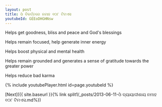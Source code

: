 ```yaml
---
layout: post
title: ଓଁ ବିକର୍ତ୍ତରେ ନମାହ ୧୦୮ ଟିମଏସ
youtubeId: GEEoDHGHNsw
---
```

 
 
Helps get goodness, bliss and peace and God's blessings
 
Helps remain focused, help generate inner energy 
 
Helps boost physical and mental health 
 
Helps remain grounded and generates a sense of gratitude towards the greater power 
 
Helps reduce bad karma
 
 
 
 


{% include youtubePlayer.html id=page.youtubeId %}
 
[Next]({{ site.baseurl }}{% link  split1/_posts/2013-06-11-ଓଁ ବ୍ୟାୟାଦୀଶାୟ ନମାହ ୧୦୮ ଟିମଏସ.md%})
 
